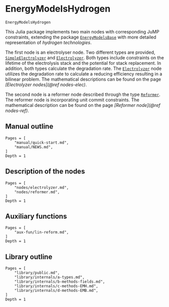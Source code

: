 # EnergyModelsHydrogen

```@docs
EnergyModelsHydrogen
```

This Julia package implements two main nodes with corresponding JuMP constraints, extending the package
[`EnergyModelsBase`](https://energymodelsx.github.io/EnergyModelsBase.jl/)
with more detailed representation of *hydrogen technologies*.

The first node is an electrolyser node.
Two different types are provided, [`SimpleElectrolyzer`](@ref) and [`Electrolyzer`](@ref).
Both types include constraints on the lifetime of the electrolysis stack and the potential for stack replacement.
In addition, both types calculate the degradation rate.
The [`Electrolyzer`](@ref) node utilizes the degradation rate to calculate a reducing efficiency resulting in a bilinear problem.
The mathematical descriptions can be found on the page *[Electrolyzer nodes](@ref nodes-elec)*.

The second node is a reformer node described through the type [`Reformer`](@ref).
The reformer node is incorporating unit commit constraints.
The mathematical description can be found on the page *[Reformer node](@ref nodes-ref)*.

## Manual outline

```@contents
Pages = [
    "manual/quick-start.md",
    "manual/NEWS.md",
]
Depth = 1
```

## Description of the nodes

```@contents
Pages = [
    "nodes/electrolyzer.md",
    "nodes/reformer.md",
]
Depth = 1
```

## Auxiliary functions

```@contents
Pages = [
    "aux-fun/lin-reform.md",
]
Depth = 1
```

## Library outline

```@contents
Pages = [
    "library/public.md",
    "library/internals/a-types.md",
    "library/internals/b-methods-fields.md",
    "library/internals/c-methods-EMH.md",
    "library/internals/d-methods-EMB.md",
]
Depth = 1
```
